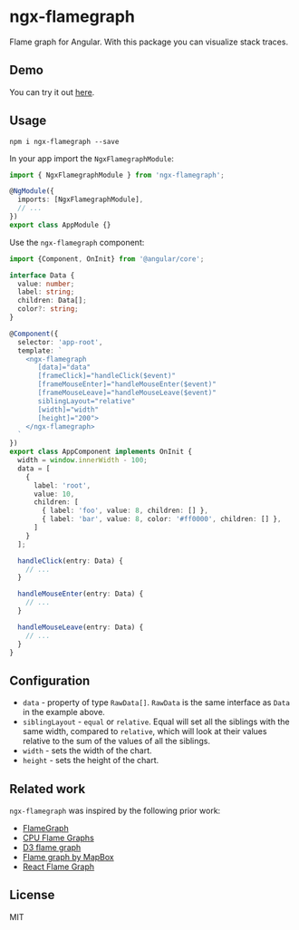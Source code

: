 # ngx-flamegraph

Flame graph for Angular. With this package you can visualize stack traces.

## Demo

You can try it out [here](https://ngx-flamegraph.firebaseapp.com/).

## Usage

```shell script
npm i ngx-flamegraph --save
```

In your app import the `NgxFlamegraphModule`:

```ts
import { NgxFlamegraphModule } from 'ngx-flamegraph';

@NgModule({
  imports: [NgxFlamegraphModule],
  // ...
})
export class AppModule {}
```

Use the `ngx-flamegraph` component:

```ts
import {Component, OnInit} from '@angular/core';

interface Data {
  value: number;
  label: string;
  children: Data[];
  color?: string;
}

@Component({
  selector: 'app-root',
  template: `
    <ngx-flamegraph
       [data]="data"
       [frameClick]="handleClick($event)"
       [frameMouseEnter]="handleMouseEnter($event)"
       [frameMouseLeave]="handleMouseLeave($event)"
       siblingLayout="relative"
       [width]="width"
       [height]="200">
    </ngx-flamegraph>
  `
})
export class AppComponent implements OnInit {
  width = window.innerWidth - 100;
  data = [
    {
      label: 'root',
      value: 10,
      children: [
        { label: 'foo', value: 8, children: [] },
        { label: 'bar', value: 8, color: '#ff0000', children: [] },
      ]
    }
  ];

  handleClick(entry: Data) {
    // ...
  }

  handleMouseEnter(entry: Data) {
    // ...
  }

  handleMouseLeave(entry: Data) {
    // ...
  }
}
```

## Configuration

- `data` - property of type `RawData[]`. `RawData` is the same interface as `Data` in the example above.
- `siblingLayout` - `equal` or `relative`. Equal will set all the siblings with the same width, compared to `relative`, which will look at their values relative to the sum of the values of all the siblings.
- `width` - sets the width of the chart.
- `height` - sets the height of the chart.

## Related work

`ngx-flamegraph` was inspired by the following prior work:

- [FlameGraph](https://github.com/brendangregg/FlameGraph)
- [CPU Flame Graphs](http://www.brendangregg.com/FlameGraphs/cpuflamegraphs.html)
- [D3 flame graph](https://github.com/spiermar/d3-flame-graph)
- [Flame graph by MapBox](https://github.com/mapbox/flamebearer)
- [React Flame Graph](https://github.com/bvaughn/react-flame-graph)

## License

MIT

